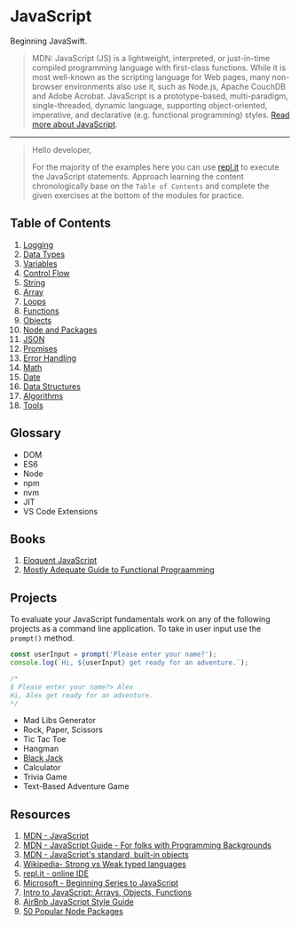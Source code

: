 # JavaScript

Beginning JavaSwift.

> MDN: JavaScript (JS) is a lightweight, interpreted, or just-in-time compiled programming language with first-class functions. While it is most well-known as the scripting language for Web pages, many non-browser environments also use it, such as Node.js, Apache CouchDB and Adobe Acrobat. JavaScript is a prototype-based, multi-paradigm, single-threaded, dynamic language, supporting object-oriented, imperative, and declarative (e.g. functional programming) styles. [Read more about JavaScript](https://developer.mozilla.org/en-US/docs/Web/JavaScript).

***

>Hello developer, 
>
>For the majority of the examples here you can use [repl.it](https://repl.it) to execute the JavaScript statements. Approach learning the content chronologically base on the `Table of Contents` and complete the given exercises at the bottom of the modules for practice.

## Table of Contents 

1. [Logging](https://github.com/alexpaul/JavaScript/blob/main/Logging.md)
1. [Data Types](https://github.com/alexpaul/JavaScript/blob/main/Data-Types.md)
1. [Variables](https://github.com/alexpaul/JavaScript/blob/main/Variables.md)
1. [Control Flow](https://github.com/alexpaul/JavaScript/blob/main/Control-Flow.md)
1. [String](https://github.com/alexpaul/JavaScript/blob/main/String.md)
1. [Array](https://github.com/alexpaul/JavaScript/blob/main/Array.md)
1. [Loops](https://github.com/alexpaul/JavaScript/blob/main/Loops.md)
1. [Functions](https://github.com/alexpaul/JavaScript/blob/main/Functions.md)
1. [Objects](https://github.com/alexpaul/JavaScript/blob/main/Object.md)
1. [Node and Packages](https://github.com/alexpaul/JavaScript/blob/main/Node-and-Packages.md)
1. [JSON](https://github.com/alexpaul/JavaScript/blob/main/JSON.md)
1. [Promises](https://github.com/alexpaul/JavaScript/blob/main/Promises.md)
1. [Error Handling](https://github.com/alexpaul/JavaScript/blob/main/Error-Handling.md)
1. [Math](https://github.com/alexpaul/JavaScript/blob/main/Math.md)
1. [Date](https://github.com/alexpaul/JavaScript/blob/main/Date.md)
1. [Data Structures](https://github.com/alexpaul/JavaScript/blob/main/Data-Structures.md)
1. [Algorithms](https://github.com/alexpaul/JavaScript/blob/main/Algorithms.md)
1. [Tools](https://github.com/alexpaul/JavaScript/blob/main/Tools.md)

## Glossary

* DOM 
* ES6 
* Node 
* npm 
* nvm 
* JIT
* VS Code Extensions

## Books

1. [Eloquent JavaScript](https://eloquentjavascript.net/)
1. [Mostly Adequate Guide to Functional Prograamming](https://mostly-adequate.gitbooks.io/mostly-adequate-guide/content/)

## Projects 

To evaluate your JavaScript fundamentals work on any of the following projects as a command line application. To take in user input use the `prompt()` method. 

```javascript 
const userInput = prompt('Please enter your name?'); 
console.log(`Hi, ${userInput} get ready for an adventure.`);

/*
$ Please enter your name?> Alex
Hi, Alex get ready for an adventure.
*/
```

* Mad Libs Generator
* Rock, Paper, Scissors
* Tic Tac Toe 
* Hangman 
* [Black Jack](https://github.com/alexpaul/black-jack) 
* Calculator
* Trivia Game
* Text-Based Adventure Game

## Resources 

1. [MDN - JavaScript](https://developer.mozilla.org/en-US/docs/Web/JavaScript)
1. [MDN - JavaScript Guide - For folks with Programming Backgrounds](https://developer.mozilla.org/en-US/docs/Web/JavaScript/Guide)
1. [MDN - JavaScript's standard, built-in objects](https://developer.mozilla.org/en-US/docs/Web/JavaScript/Reference/Global_Objects)
1. [Wikipedia- Strong vs Weak typed languages](https://en.wikipedia.org/wiki/Strong_and_weak_typing)
1. [repl.it - online IDE](https://repl.it/)
1. [Microsoft - Beginning Series to JavaScript](https://www.youtube.com/watch?v=_EDM5aPVLmo&list=PLlrxD0HtieHhW0NCG7M536uHGOtJ95Ut2&index=1)
1. [Intro to JavaScript: Arrays, Objects, Functions](https://www.teaching-materials.org/javascript/)
1. [AirBnb JavaScript Style Guide](https://github.com/airbnb/javascript)
1. [50 Popular Node Packages](https://geekyhumans.com/50-most-popular-node-js-packages/)
